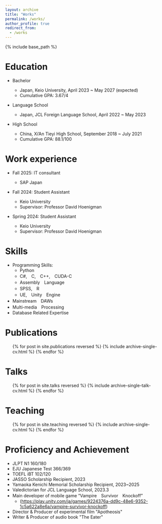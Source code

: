 ```yaml
---
layout: archive
title: "Works"
permalink: /works/
author_profile: true
redirect_from:
  - /works
---
```


{% include base_path %}

Education
======
* Bachelor
  * Japan, Keio University, April 2023 ~ May 2027 (expected)
  * Cumulative GPA: 3.67/4

* Language School
  * Japan, JCL Foreign Language School, April 2022 ~ May 2023

* High School  
  * China, Xi’An Tieyi High School, September 2018 ~ July 2021
  * Cumulative GPA: 88.1/100

Work experience
======
* Fall 2025: IT consultant
  * SAP Japan

* Fall 2024: Student Assistant
  * Keio University
  * Supervisor: Professor David Hoenigman

* Spring 2024: Student Assistant
  * Keio University
  * Supervisor: Professor David Hoenigman
  
Skills
======
* Programming Skills:
  * Python
  * C#,　C,　C++,　CUDA-C
  * Assembly　Language
  * SPSS,　R
  * UE,　Unity　Engine
* Mainstream　DAWs　
* Multi-media　Processing
* Database Related Expertise

Publications
======
  <ul>{% for post in site.publications reversed %}
    {% include archive-single-cv.html %}
  {% endfor %}</ul>
  
Talks
======
  <ul>{% for post in site.talks reversed %}
    {% include archive-single-talk-cv.html  %}
  {% endfor %}</ul>
  
Teaching
======
  <ul>{% for post in site.teaching reversed %}
    {% include archive-single-cv.html %}
  {% endfor %}</ul>
  
Proficiency and Achievement
======
* JLPT N1 160/180
* EJU Japanese Test 366/369
* TOEFL iBT 102/120
* JASSO Scholarship Recipient, 2023
* Yamaoka Kenichi Memorial Scholarship Recipient, 2023~2025
* Valedictorian for JCL Language School, 2023.3
* Main developer of mobile game “Vampire　Survivor　Knockoff”　
  * (https://play.unity.com/ja/games/9224376a-dd9c-48e6-9352-1c5a622a8e6a/vampire-survivor-knockoff)
* Director & Producer of experimental film "Apotheosis"
* Writer & Producer of audio book "The Eater"
